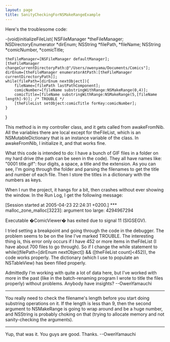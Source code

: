```yaml
---
layout: page
title: SanityCheckingForNSMakeRangeExample
---
```


Here's the troublesome code:

    
-(void)initializeFileList{
	NSFileManager *theFileManager;
	NSDirectoryEnumerator *dirEnum;
	NSString *filePath, *fileName;
	NSString *comicNumber, *comicTitle;
	
	theFileManager=[NSFileManager defaultManager];
	[theFileManager changeCurrentDirectoryPath:@"/Users/owenyama/Documents/Comics"];
	dirEnum=[theFileManager enumeratorAtPath:[theFileManager currentDirectoryPath]];
	while(filePath=[dirEnum nextObject]){
		fileName=[filePath lastPathComponent];
		comicNumber=[fileName substringWithRange:NSMakeRange(0,4)];
		comicTitle=[fileName substringWithRange:NSMakeRange(5,[fileName length]-9)]; /* TROUBLE */
		[theFileList setObject:comicTitle forKey:comicNumber];
	}
}


This method is in my controller class, and it gets called from awakeFromNib. All the variables there are local except for theFileList, which is an NSMutableDictionary that is an instance variable of the class. In awakeFromNib, I initialize it, and that works fine.

What this code is intended to do: I have a bunch of GIF files in a folder on my hard drive (the path can be seen in the code). They all have names like: "0001 title.gif": four digits, a space, a title and the extension. As you can see, I'm going through the folder and parsing the filenames to get the title and number of each file. Then I store the titles in a dictionary with the numbers as keys.

When I run the project, it hangs for a bit, then crashes without ever showing the window. In the Run Log, I get the following message:

    
[Session started at 2005-04-23 22:24:31 +0200.]
*** malloc_zone_malloc[3223]: argument too large: 4294967294

Executable �ComicViewer� has exited due to signal 11 (SIGSEGV).


I tried setting a breakpoint and going through the code in the debugger. The problem seems to be on the line I've marked TROUBLE. The interesting thing is, this error only occurs if I have 452 or more items in theFileList (I have about 700 files to go through). So if I change the while statement to     while((filePath=[dirEnum nextObject]) && ([theFileList count]<452)), the code works properly. The dictionary (which I use to populate an NSTableView) has been filled properly.

Admittedly I'm working with quite a lot of data here, but I've worked with more in the past (like in the batch-renaming program I wrote to title the files properly) without problems. Anybody have insights? --OwenYamauchi

----

You really need to check the filename's length before you start doing substring operations on it. If the length is less than 9, then the second argument to NSMakeRange is going to wrap around and be a huge number, and NSString is probably choking on that (trying to allocate memory and not sanity-checking the arguments).

----

Yup, that was it. You guys are good. Thanks. --OwenYamauchi


